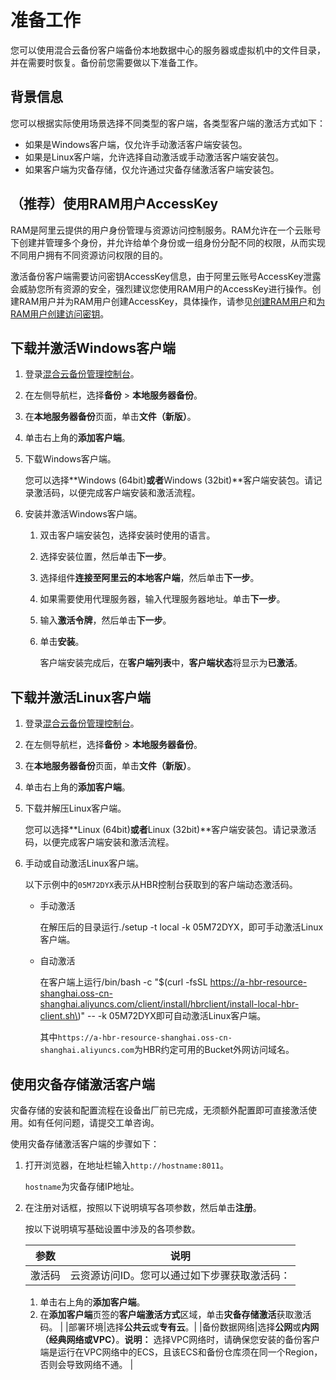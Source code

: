 # 准备工作

您可以使用混合云备份客户端备份本地数据中心的服务器或虚拟机中的文件目录，并在需要时恢复。备份前您需要做以下准备工作。

## 背景信息

您可以根据实际使用场景选择不同类型的客户端，各类型客户端的激活方式如下：

-   如果是Windows客户端，仅允许手动激活客户端安装包。
-   如果是Linux客户端，允许选择自动激活或手动激活客户端安装包。
-   如果客户端为灾备存储，仅允许通过灾备存储激活客户端安装包。

## （推荐）使用RAM用户AccessKey

RAM是阿里云提供的用户身份管理与资源访问控制服务。RAM允许在一个云账号下创建并管理多个身份，并允许给单个身份或一组身份分配不同的权限，从而实现不同用户拥有不同资源访问权限的目的。

激活备份客户端需要访问密钥AccessKey信息，由于阿里云账号AccessKey泄露会威胁您所有资源的安全，强烈建议您使用RAM用户的AccessKey进行操作。创建RAM用户并为RAM用户创建AccessKey，具体操作，请参见[创建RAM用户](/cn.zh-CN/用户管理/基本操作/创建RAM用户.md)和[为RAM用户创建访问密钥](/cn.zh-CN/安全设置/访问密钥/为RAM用户创建访问密钥.md)。

## 下载并激活Windows客户端

1.  登录[混合云备份管理控制台](https://hbr.console.aliyun.com)。

2.  在左侧导航栏，选择**备份** \> **本地服务器备份**。

3.  在**本地服务器备份**页面，单击**文件（新版）**。

4.  单击右上角的**添加客户端**。

5.  下载Windows客户端。

    您可以选择**Windows \(64bit\)**或者**Windows \(32bit\)**客户端安装包。请记录激活码，以便完成客户端安装和激活流程。

6.  安装并激活Windows客户端。

    1.  双击客户端安装包，选择安装时使用的语言。

    2.  选择安装位置，然后单击**下一步**。

    3.  选择组件**连接至阿里云的本地客户端**，然后单击**下一步**。

    4.  如果需要使用代理服务器，输入代理服务器地址。单击**下一步**。

    5.  输入**激活令牌**，然后单击**下一步**。

    6.  单击**安装**。

        客户端安装完成后，在**客户端列表**中，**客户端状态**将显示为**已激活**。


## 下载并激活Linux客户端

1.  登录[混合云备份管理控制台](https://hbr.console.aliyun.com)。

2.  在左侧导航栏，选择**备份** \> **本地服务器备份**。

3.  在**本地服务器备份**页面，单击**文件（新版）**。

4.  单击右上角的**添加客户端**。

5.  下载并解压Linux客户端。

    您可以选择**Linux \(64bit\)**或者**Linux \(32bit\)**客户端安装包。请记录激活码，以便完成客户端安装和激活流程。

6.  手动或自动激活Linux客户端。

    以下示例中的`05M72DYX`表示从HBR控制台获取到的客户端动态激活码。

    -   手动激活

        在解压后的目录运行./setup -t local -k 05M72DYX，即可手动激活Linux客户端。

    -   自动激活

        在客户端上运行/bin/bash -c "$\(curl -fsSL https://a-hbr-resource-shanghai.oss-cn-shanghai.aliyuncs.com/client/install/hbrclient/install-local-hbr-client.sh\)" -- -k 05M72DYX即可自动激活Linux客户端。

        其中`https://a-hbr-resource-shanghai.oss-cn-shanghai.aliyuncs.com`为HBR约定可用的Bucket外网访问域名。


## 使用灾备存储激活客户端

灾备存储的安装和配置流程在设备出厂前已完成，无须额外配置即可直接激活使用。如有任何问题，请提交工单咨询。

使用灾备存储激活客户端的步骤如下：

1.  打开浏览器，在地址栏输入`http://hostname:8011`。

    `hostname`为灾备存储IP地址。

2.  在注册对话框，按照以下说明填写各项参数，然后单击**注册**。

    按以下说明填写基础设置中涉及的各项参数。

    |参数|说明|
    |--|--|
    |激活码|云资源访问ID。您可以通过如下步骤获取激活码：

    1.  单击右上角的**添加客户端**。
    2.  在**添加客户端**页签的**客户端激活方式**区域，单击**灾备存储激活**获取激活码。 |
    |部署环境|选择**公共云**或**专有云**。|
    |备份数据网络|选择**公网**或**内网（经典网络或VPC）**。**说明：** 选择VPC网络时，请确保您安装的备份客户端是运行在VPC网络中的ECS，且该ECS和备份仓库须在同一个Region，否则会导致网络不通。 |


